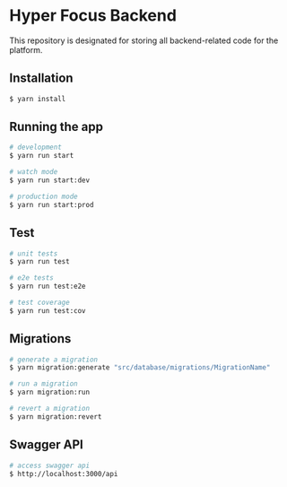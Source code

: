 # Hyper Focus Backend

This repository is designated for storing all backend-related code for the platform.

## Installation

```bash
$ yarn install
```

## Running the app

```bash
# development
$ yarn run start

# watch mode
$ yarn run start:dev

# production mode
$ yarn run start:prod
```

## Test

```bash
# unit tests
$ yarn run test

# e2e tests
$ yarn run test:e2e

# test coverage
$ yarn run test:cov
```

## Migrations

```bash
# generate a migration
$ yarn migration:generate "src/database/migrations/MigrationName"

# run a migration
$ yarn migration:run

# revert a migration
$ yarn migration:revert
```

## Swagger API

```bash
# access swagger api
$ http://localhost:3000/api
```
